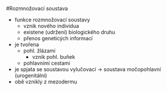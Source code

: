 #Rozmnožovací soustava
* funkce rozmnožovací soustavy
    - vznik nového individua
    - existene (udržení) biologického druhu
    - přenos geneticých informací
* je tvořena 
    - pohl. žlázami
        + vznik pohl. buňek
    - pohlavními cestami
* je spjata se soustavou vylučovací -> soustava močopohlavní (urogenitální)
* obě vznikly z mezodermu